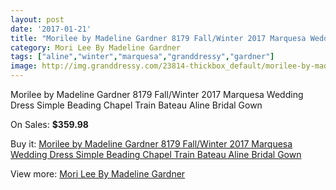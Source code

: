 ```yaml
---
layout: post
date: '2017-01-21'
title: "Morilee by Madeline Gardner 8179 Fall/Winter 2017 Marquesa Wedding Dress Simple Beading Chapel Train Bateau Aline Bridal Gown"
category: Mori Lee By Madeline Gardner
tags: ["aline","winter","marquesa","granddressy","gardner"]
image: http://img.granddressy.com/23814-thickbox_default/morilee-by-madeline-gardner-8179-fall-winter-2017-marquesa-wedding-dress-simple-beading-chapel-train-bateau-aline-bridal-gown.jpg
---
```

Morilee by Madeline Gardner 8179 Fall/Winter 2017 Marquesa Wedding Dress Simple Beading Chapel Train Bateau Aline Bridal Gown

On Sales: **$359.98**
<a href="https://www.granddressy.com/en/mori-lee-by-madeline-gardner/22551-morilee-by-madeline-gardner-8179-fall-winter-2017-marquesa-wedding-dress-simple-beading-chapel-train-bateau-aline-bridal-gown.html"><amp-img layout="responsive" width="600" height="600" src="//img.granddressy.com/23814-thickbox_default/morilee-by-madeline-gardner-8179-fall-winter-2017-marquesa-wedding-dress-simple-beading-chapel-train-bateau-aline-bridal-gown.jpg" alt="Morilee by Madeline Gardner 8179 Fall/Winter 2017 Marquesa Wedding Dress Simple Beading Chapel Train Bateau Aline Bridal Gown 0" /></a>
<a href="https://www.granddressy.com/en/mori-lee-by-madeline-gardner/22551-morilee-by-madeline-gardner-8179-fall-winter-2017-marquesa-wedding-dress-simple-beading-chapel-train-bateau-aline-bridal-gown.html"><amp-img layout="responsive" width="600" height="600" src="//img.granddressy.com/23815-thickbox_default/morilee-by-madeline-gardner-8179-fall-winter-2017-marquesa-wedding-dress-simple-beading-chapel-train-bateau-aline-bridal-gown.jpg" alt="Morilee by Madeline Gardner 8179 Fall/Winter 2017 Marquesa Wedding Dress Simple Beading Chapel Train Bateau Aline Bridal Gown 1" /></a>

Buy it: [Morilee by Madeline Gardner 8179 Fall/Winter 2017 Marquesa Wedding Dress Simple Beading Chapel Train Bateau Aline Bridal Gown](https://www.granddressy.com/en/mori-lee-by-madeline-gardner/22551-morilee-by-madeline-gardner-8179-fall-winter-2017-marquesa-wedding-dress-simple-beading-chapel-train-bateau-aline-bridal-gown.html "Morilee by Madeline Gardner 8179 Fall/Winter 2017 Marquesa Wedding Dress Simple Beading Chapel Train Bateau Aline Bridal Gown")

View more: [Mori Lee By Madeline Gardner](https://www.granddressy.com/en/4-mori-lee-by-madeline-gardner "Mori Lee By Madeline Gardner")